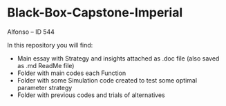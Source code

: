 # Black-Box-Capstone-Imperial
Alfonso – ID 544

In this repository you will find:
- Main essay with Strategy and insights attached as .doc file (also saved as .md ReadMe file)
- Folder with main codes each Function
- Folder with some Simulation code created to test some optimal parameter strategy
- Folder with previous codes and trials of alternatives
